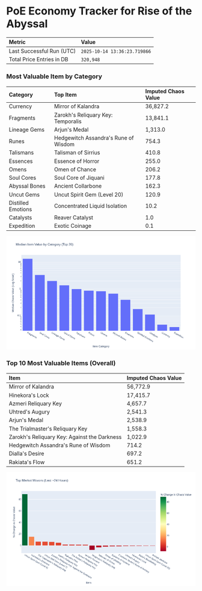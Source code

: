 # PoE Economy Tracker for Rise of the Abyssal

<!-- START_MAINTENANCE -->
| Metric | Value |
|:---|:---|
| Last Successful Run (UTC) | `2025-10-14 13:36:23.719866` |
| Total Price Entries in DB | `320,948` |

<!-- END_MAINTENANCE -->

<!-- START_DATAFRAME_DEBUG -->
<!-- END_DATAFRAME_DEBUG -->

<!-- START_CATEGORY_ANALYSIS -->
### Most Valuable Item by Category
| Category | Top Item | Imputed Chaos Value |
| :--- | :--- | :--- |
| Currency | Mirror of Kalandra | 36,827.2 |
| Fragments | Zarokh's Reliquary Key: Temporalis | 13,841.1 |
| Lineage Gems | Arjun's Medal | 1,313.0 |
| Runes | Hedgewitch Assandra's Rune of Wisdom | 754.3 |
| Talismans | Talisman of Sirrius | 410.8 |
| Essences | Essence of Horror | 255.0 |
| Omens | Omen of Chance | 206.2 |
| Soul Cores | Soul Core of Jiquani | 177.8 |
| Abyssal Bones | Ancient Collarbone | 162.3 |
| Uncut Gems | Uncut Spirit Gem (Level 20) | 120.9 |
| Distilled Emotions | Concentrated Liquid Isolation | 10.2 |
| Catalysts | Reaver Catalyst | 1.0 |
| Expedition | Exotic Coinage | 0.1 |


![Category Analysis Chart](charts/category_analysis.png)
<!-- END_ANALYSIS -->

<!-- START_ANALYSIS -->
### Top 10 Most Valuable Items (Overall)
| Item | Imputed Chaos Value |
| :--- | :--- |
| Mirror of Kalandra | 56,772.9 |
| Hinekora's Lock | 17,415.7 |
| Azmeri Reliquary Key | 4,657.7 |
| Uhtred's Augury | 2,541.3 |
| Arjun's Medal | 2,538.9 |
| The Trialmaster's Reliquary Key | 1,558.3 |
| Zarokh's Reliquary Key: Against the Darkness | 1,022.9 |
| Hedgewitch Assandra's Rune of Wisdom | 714.2 |
| Dialla's Desire | 697.2 |
| Rakiata's Flow | 651.2 |


![Market Movers Chart](charts/market_movers.png)
<!-- END_ANALYSIS -->
